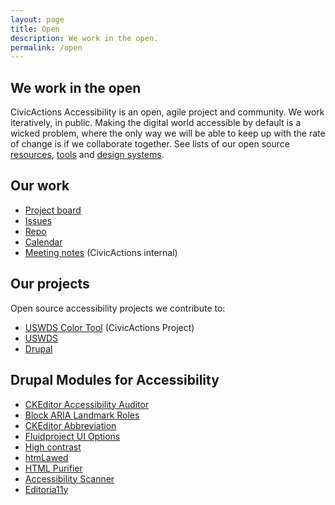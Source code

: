 ```yaml
---
layout: page
title: Open
description: We work in the open.
permalink: /open
---
```


## We work in the open
CivicActions Accessibility is an open, agile project and community. We work iteratively, in public. Making the digital world accessible by default is a wicked problem, where the only way we will be able to keep up with the rate of change is if we collaborate together. See lists of our open source [resources](/accessibility/handbook/resources), [tools](/accessibility/handbook/tools) and [design systems](/accessibility/handbook/design).

## Our work
* [Project board](https://github.com/CivicActions/accessibility/projects/1)
* [Issues](https://github.com/CivicActions/accessibility/issues)
* [Repo](https://github.com/civicactions/accessibility)
* [Calendar](calendar)
* [Meeting notes](https://docs.google.com/document/d/1y2yGcxsjEmmr4627nf3O2aGqmIkJrkgcbjRKAz9jSMI/edit?usp=sharing) (CivicActions internal)

## Our projects

Open source accessibility projects we contribute to:

* [USWDS Color Tool](https://github.com/CivicActions/uswds-color-tool) (CivicActions Project)
* [USWDS](https://github.com/uswds/uswds/issues?q=is%3Aissue+label%3A%22topic%3A+accessibility%22)
* [Drupal](https://www.drupal.org/project/issues/search/drupal?issue_tags=accessibility)

## Drupal Modules for Accessibility
* [CKEditor Accessibility Auditor](https://www.drupal.org/project/ckeditor_accessibility_auditor)
* [Block ARIA Landmark Roles](https://www.drupal.org/project/block_aria_landmark_roles)
* [CKEditor Abbreviation](https://www.drupal.org/project/ckeditor_abbreviation)
* [Fluidproject UI Options](https://www.drupal.org/project/fluidui)
* [High contrast](https://www.drupal.org/project/high_contrast)
* [htmLawed](https://www.drupal.org/project/htmlawed)
* [HTML Purifier](https://www.drupal.org/project/htmlpurifier)
* [Accessibility Scanner](https://www.drupal.org/project/accessibility_scanner)
* [Editoria11y](https://www.drupal.org/project/editoria11y)
